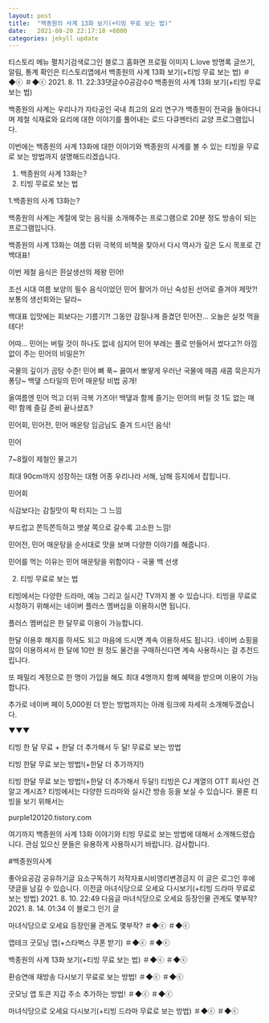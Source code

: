 ```yaml
---
layout: post
title:  "백종원의 사계 13화 보기(+티빙 무료 보는 법)"
date:   2021-08-20 22:17:10 +0800
categories: jekyll update
---
```

티스토리 메뉴 펼치기검색로그인
블로그 홈화면
프로필 이미지
L.love
방명록
글쓰기, 알림, 통계 확인은 티스토리앱에서
백종원의 사계 13화 보기(+티빙 무료 보는 법)
＃◆ⓒ ＃◆ⓒ
2021. 8. 11. 22:33댓글수0공감수0
백종원의 사계 13화 보기(+티빙 무료 보는 법)
 

백종원의 사계는 우리나가 자타공인 국내 최고의 요리 연구가 백종원이 전국을 돌아다니며 제철 식재료와 요리에 대한 이야기를 풀어내는 로드 다큐멘터리 교양 프로그램입니다. 

 


 

이번에는 백종원의 사계 13화에 대한 이야기와 백종원의 사계를 볼 수 있는 티빙을 무료로 보는 방법까지 설명해드리겠습니다. 

 

 

1. 백종원의 사계 13화는?
2. 티빙 무료로 보는 법
 

 

1.백종원의 사계 13화는?
 

백종원의 사계는 계절에 맞는 음식을 소개해주는 프로그램으로 20분 정도 방송이 되는 프로그램입니다. 

 

백종원의 사계 13화는 여름 더위 극복의 비책을 찾아서 다시 역사가 깊은 도시 목포로 간 백대표!

이번 제철 음식은 흰살생선의 제왕 민어!

 


 

조선 시대 여름 보양의 필수 음식이었던 민어 활어가 아닌 숙성된 선어로 즐겨야 제맛?! 보통의 생선회와는 달라~

백대표 입맛에는 회보다는 기름기?! 그동안 감질나게 즐겼던 민어전… 오늘은 실컷 먹을 테다!

 

어따… 민어는 버릴 것이 하나도 없네 심지어 민어 부레는 풀로 만들어서 썼다고?! 아낌없이 주는 민어의 비밀은?!

 

국물의 깊이가 곰탕 수준! 민어 뼈 푹~ 끓여서 뽀얗게 우러난 국물에 매콤 새콤 묵은지가 퐁당~ 백댚 스타일의 민어 매운탕 비법 공개!

 

올여름엔 민어 먹고 더위 극복 가즈아! 백댚과 함께 즐기는 민어의 버릴 것 1도 없는 매력! 함께 즐길 준비 끝나셨죠?

 

 



 

 

민어회, 민어전, 민어 매운탕 임금님도 즐겨 드시던 음식!

 

 


 

민어

7~8월이 제철인 물고기

최대 90cm까지 성장하는 대형 어종 우리나라 서해, 남해 등지에서 잡힙니다. 

 

 

 

민어회 

 

식감보다는 감칠맛이 팍 터지는 그 느낌

부드럽고 쫀득쫀득하고 뱃살 쪽으로 갈수록 고소한 느낌!

 

 

민어전, 민어 매운탕을 순서대로 맛을 보며 다양한 이야기를 해줍니다. 

 

 

 

민어를 먹는 이유는 민어 매운탕을 위함이다 - 국물 백 선생
 

 

 

 

 

2. 티빙 무료로 보는 법
 


 

티빙에서는 다양한 드라마, 예능 그리고 실시간 TV까지 볼 수 있습니다. 티빙을 무료로 시청하기 위해서는 네이버 플러스 멤버십을 이용하시면 됩니다. 

플러스 멤버십은 한 달무료 이용이 가능합니다. 

 


 

 한달 이용후 해지를 하셔도 되고 마음에 드시면 계속 이용하셔도 됩니다. 네이버 쇼핑을 많이 이용하셔서 한 달에 10만 원 정도 물건을 구매하신다면 계속 사용하시는 걸 추천드립니다. 

또 패밀리 계정으로 한 명이 가입을 해도 최대 4명까지 함께 혜택을 받으며 이용이 가능합니다. 

 

추가로 네이버 페이 5,000원 더 받는 방법까지는 아래 링크에 자세히 소개해두겠습니다. 

 

 

▼▼▼

 

티빙 한 달 무료 + 한달 더 추가해서 두 달! 무료로 보는 방법

 

 
티빙 한달 무료 보는 방법!(+한달 더 추가까지!)

티빙 한달 무료 보는 방법!(+한달 더 추가해서 두달!) 티빙은 CJ 계열의 OTT 회사인 건 알고 계시죠? 티빙에서는 다양한 드라마와 실시간 방송 등을 보실 수 있습니다. 물론 티빙을 보기 위해서는

purple120120.tistory.com
 

 

 

여기까지 백종원의 사계 13화 이야기와 티빙 무료로 보는 방법에 대해서 소개해드렸습니다. 관심 있으신 분들은 유용하게 사용하시기 바랍니다. 감사합니다. 

 

 

 

#백종원의사계

좋아요공감
공유하기글 요소구독하기
저작자표시비영리변경금지
이 글은 로그인 후에 댓글을 남길 수 있습니다.
이전글
마녀식당으로 오세요 다시보기(+티빙 드라마 무료로 보는 방법)
2021. 8. 10. 22:49
다음글
마녀식당으로 오세요 등장인물 관계도 몇부작?
2021. 8. 14. 01:34
이 블로그 인기 글

마녀식당으로 오세요 등장인물 관계도 몇부작?
＃◆ⓒ ＃◆ⓒ

앱테크 굿모닝 앱(+스타벅스 쿠폰 받기)
＃◆ⓒ ＃◆ⓒ

백종원의 사계 13화 보기(+티빙 무료 보는 법)
＃◆ⓒ ＃◆ⓒ

환승연애 재방송 다시보기 무료로 보는 방법!
＃◆ⓒ ＃◆ⓒ

굿모닝 앱 토큰 지갑 주소 추가하는 방법!
＃◆ⓒ ＃◆ⓒ

마녀식당으로 오세요 다시보기(+티빙 드라마 무료로 보는 방법)
＃◆ⓒ ＃◆ⓒ